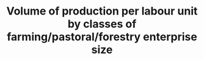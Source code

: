 ---
actual_indicator_available: null
actual_indicator_available_description: null
comments_and_limitations: null
computation_units: null
data_non_statistical: true
date_metadata_updated: null
date_of_national_source_publication: null
disaggregation_categories: null
disaggregation_geography: null
goal_meta_link: http://unstats.un.org/sdgs/files/metadata-compilation/Metadata-Goal-2.pdf
graph_title: Volume of production per labour unit by classes of farming/pastoral/forestry
  enterprise size
graph_type: line
has_metadata: true
indicator: 2.3.1
indicator_definition: The indicator refers to the value of production per labour unit
  operated by small scale producers in the farming, pastoral and forestry sectors.
  Data will be produced by classes of enterprise size.
indicator_name: Volume of production per labour unit by classes of farming/pastoral/forestry
  enterprise size
indicator_sort_order: 02-03-01
indicator_variable: null
international_and_national_references: null
layout: indicator
method_of_computation: ''
national_geographical_coverage: United States
periodicity: null
permalink: /2-3-1/
published: false
rationale_interpretation: ''
reporting_status: notstarted
scheduled_update_by_SDG_team: null
scheduled_update_by_national_source: null
sdg_goal: 2
source_active_1: true
source_agency_staff_email_1: null
source_agency_staff_name_1: null
source_agency_survey_dataset_1: null
source_notes_1: null
source_organisation_1: null
source_title_1: null
source_url_1: null
target: By 2030, double the agricultural productivity and incomes of small-scale food
  producers, in particular women, indigenous peoples, family farmers, pastoralists
  and fishers, including through secure and equal access to land, other productive
  resources and inputs, knowledge, financial services, markets and opportunities for
  value addition and nonfarm employment.
target_id: '2.3'
time_period: null
title: Volume of production per labour unit by classes of farming/pastoral/forestry
  enterprise size
un_custodial_agency: FAO
un_designated_tier: '3'
variable_description: null
variable_notes: null
---